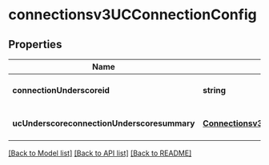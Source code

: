 # connectionsv3UCConnectionConfig

## Properties
Name | Type | Description | Notes
------------ | ------------- | ------------- | -------------
**connectionUnderscoreid** | **string** |  | [optional] [default to null]
**ucUnderscoreconnectionUnderscoresummary** | [**Connectionsv3UCConnectionSummary**](Connectionsv3UCConnectionSummary.md) |  | [optional] [default to null]

[[Back to Model list]](../README.md#documentation-for-models) [[Back to API list]](../README.md#documentation-for-api-endpoints) [[Back to README]](../README.md)


